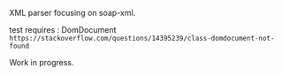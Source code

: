 XML parser focusing on soap-xml.

test requires : DomDocument ```https://stackoverflow.com/questions/14395239/class-domdocument-not-found```

Work in progress.
